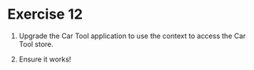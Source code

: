# Exercise 12

1. Upgrade the Car Tool application to use the context to access the Car Tool store.

2. Ensure it works!